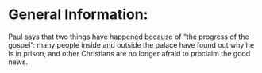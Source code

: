 # General Information:

Paul says that two things have happened because of “the progress of the gospel”: many people inside and outside the palace have found out why he is in prison, and other Christians are no longer afraid to proclaim the good news.
